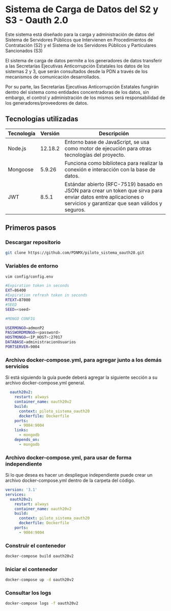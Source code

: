 # Sistema de Carga de Datos del S2 y S3 - Oauth 2.0

Este sistema está diseñado para la carga y administración de datos del Sistema de Servidores Públicos que Intervienen en Procedimientos de Contratación (S2) y el Sistema de los Servidores Públicos y Particulares Sancionados (S3)

El sistema de carga de datos  permite a los generadores de datos transferir a las Secretarías Ejecutivas Anticorrupción Estatales los datos de los sistemas 2 y 3, que serán consultados desde la PDN a través de los mecanismos de comunicación desarrollados.

Por su parte, las Secretarías Ejecutivas Anticorrupción Estatales fungirán dentro del sistema como entidades concentradoras de los datos, sin embargo, el control y administración de los mismos será responsabilidad de los generadores/proveedores de datos.

## Tecnologías utilizadas

|Tecnología|Versión|Descripción|
|----------------|-------------------------------|--------------------------------------------------------------|
|Node.js|12.18.2|Entorno base de JavaScript, se usa como motor de ejecución para otras tecnologías del proyecto.|
|Mongoose|5.9.26|Funciona como biblioteca para realizar la conexión e interacción con la base de datos.|
|JWT|8.5.1|Estándar abierto (RFC-7519) basado en JSON para crear un token que sirva para enviar datos entre aplicaciones o servicios y garantizar que sean válidos y seguros.|

## Primeros pasos

### Descargar repositorio
```bash
git clone https://github.com/PDNMX/piloto_sistema_oauth20.git
```

### Variables de entorno
```bash
vim config/config.env
```
```bash
#Expiration token in seconds
EXT=86400
#Expiration refresh token in seconds
RTEXT=87000
#SEED
SEED=<seed>

#MONGO CONFIG

USERMONGO=admonP2
PASSWORDMONGO=<password>
HOSTMONGO=<IP_HOST>:27017
DATABASE=administracionUsuarios
PORTSERVER=9004
```



### Archivo docker-compose.yml, para agregar junto a los demás servicios

Si está siguiendo la guía puede deberá agregar la siguiente sección a su archivo docker-compose.yml general.

```YAML
  oauth20v2:
    restart: always
    container_name: oauth20v2
    build:
      context: piloto_sistema_oauth20
      dockerfile: Dockerfile
    ports:
      - 9004:9004
    links:
      - mongodb
    depends_on:
      - mongodb
```

### Archivo docker-compose.yml, para usar de forma independiente
Si lo que desea es hacer un despliegue independiente puede crear un archivo docker-compose.yml dentro de la carpeta del código.
```YAML
version: '3.1'
services:
  oauth20v2:
    restart: always
    container_name: oauth20v2
    build:
      context: piloto_sistema_oauth20
      dockerfile: Dockerfile
    ports:
      - 9004:9004
```


### Construir el contenedor
```bash
docker-compose build oauth20v2
```

### Iniciar el contenedor
```bash
docker-compose up -d oauth20v2
```

### Consultar los logs
```bash
docker-compose logs -f oauth20v2
```
